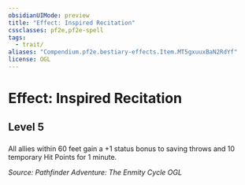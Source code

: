 ```yaml
---
obsidianUIMode: preview
title: "Effect: Inspired Recitation"
cssclasses: pf2e,pf2e-spell
tags:
  - trait/
aliases: "Compendium.pf2e.bestiary-effects.Item.MT5gxuuxBaN2RdYf"
license: OGL
---
```

# Effect: Inspired Recitation
## Level 5
### 






All allies within 60 feet gain a +1 status bonus to saving throws and 10 temporary Hit Points for 1 minute.

*Source: Pathfinder Adventure: The Enmity Cycle*
*OGL*